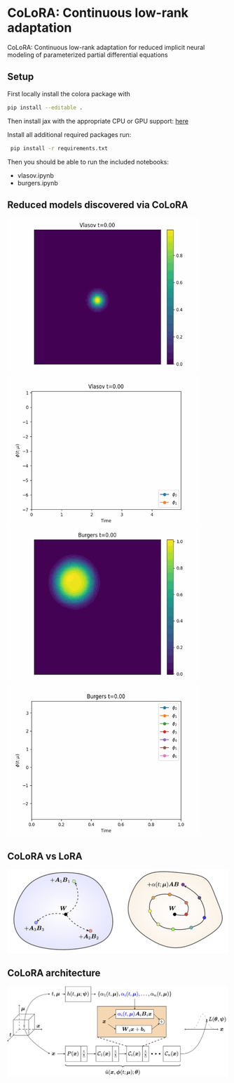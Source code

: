 # CoLoRA: Continuous low-rank adaptation
CoLoRA: Continuous low-rank adaptation for reduced implicit neural modeling of parameterized partial differential equations

## Setup

First locally install the colora package with

```bash
pip install --editable .
```

Then install jax with the appropriate CPU or GPU support: [here](https://github.com/google/jax#installation)

Install all additional required packages run:

```bash
 pip install -r requirements.txt
```

Then you should be able to run the included notebooks:

- vlasov.ipynb
- burgers.ipynb



## Reduced models discovered via CoLoRA
<img src="./img/vlasov.gif" width="440" height="350" />
<img src="./img/vlasov_dynamics.gif" width="440" height="350" />



<img src="./img/burgers.gif" width="440" height="350" />
<img src="./img/burgers_dynamics.gif" width="440" height="350" />

## CoLoRA vs LoRA
![Manifold Cartoon](./img/colora_mani.png)

## CoLoRA architecture
![Architecture Cartoon](./img/colora_arch.png)
